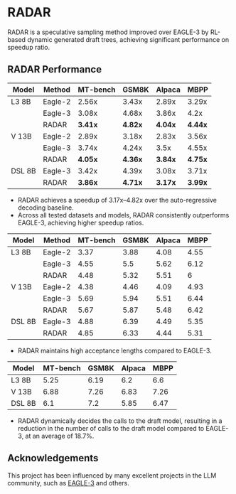 # RADAR

RADAR is a speculative sampling method improved over EAGLE-3 by RL-based dynamic generated draft trees, achieving significant performance on speedup ratio.

## RADAR Performance

| Model  | Method  | MT-bench  | GSM8K     | Alpaca    | MBPP      |
| ------ | ------- | --------- | --------- | --------- | --------- |
| L3 8B  | Eagle-2 | 2.56x     | 3.43x     | 2.89x     | 3.29x     |
|        | Eagle-3 | 3.08x     | 4.68x     | 3.86x     | 4.2x      |
|        | RADAR | **3.41x** | **4.82x** | **4.04x** | **4.44x** |
| V 13B  | Eagle-2 | 2.89x     | 3.18x     | 2.83x     | 3.56x     |
|        | Eagle-3 | 3.74x     | 4.24x     | 3.5x      | 4.55x     |
|        | RADAR | **4.05x** | **4.36x** | **3.84x** | **4.75x** |
| DSL 8B | Eagle-3 | 3.42x     | 4.39x     | 3.08x     | 3.71x     |
|        | RADAR | **3.86x** | **4.71x** | **3.17x** | **3.99x** |

- RADAR achieves a speedup of 3.17x–4.82x over the auto-regressive decoding baseline.
- Across all tested datasets and models, RADAR consistently outperforms EAGLE-3, achieving higher speedup ratios.


| Model  | Method  | MT-bench | GSM8K | Alpaca | MBPP |
| ------ | ------- | -------- | ----- | ------ | ---- |
| L3 8B  | Eagle-2 | 3.37     | 3.88  | 4.08   | 4.55 |
|        | Eagle-3 | 4.55     | 5.5   | 5.62   | 6.12 |
|        | RADAR | 4.48     | 5.32  | 5.51   | 6    |
| V 13B  | Eagle-2 | 4.38     | 4.46  | 4.09   | 4.93 |
|        | Eagle-3 | 5.69     | 5.94  | 5.51   | 6.44 |
|        | RADAR | 5.67     | 5.87  | 5.48   | 6.42 |
| DSL 8B | Eagle-3 | 4.88     | 6.39  | 4.49   | 5.35 |
|        | RADAR | 4.85     | 6.33  | 4.44   | 5.31 |

- RADAR maintains high acceptance lengths compared to EAGLE-3.

| Model  | MT-bench | GSM8K | Alpaca | MBPP |
| ------ | -------- | ----- | ------ | ---- |
| L3 8B  | 5.25     | 6.19  | 6.2    | 6.6  |
| V 13B  | 6.88     | 7.26  | 6.83   | 7.26 |
| DSL 8B | 6.1      | 7.2   | 5.85   | 6.47 |

- RADAR dynamically decides the calls to the draft model, resulting in a reduction in the number of calls to the draft model compared to EAGLE-3, at an average of 18.7\%.

## Acknowledgements

This project has been influenced by many excellent projects in the LLM community, such as [EAGLE-3](https://github.com/SafeAILab/EAGLE) and others.